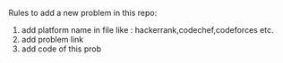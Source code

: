 Rules to add a new problem in this repo:

1. add platform name in file like : hackerrank,codechef,codeforces etc.
2. add problem link
3. add code of this prob
